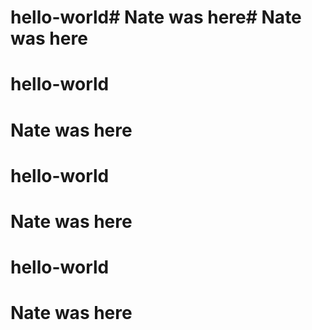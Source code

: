 # hello-world# Nate was here# Nate was here
# hello-world
# Nate was here
# hello-world
# Nate was here
# hello-world
# Nate was here